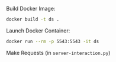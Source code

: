 Build Docker Image:

```bash
docker build -t ds .
```

Launch Docker Container:

```bash
docker run --rm -p 5543:5543 -it ds
```

Make Requests (in `server-interaction.py`)